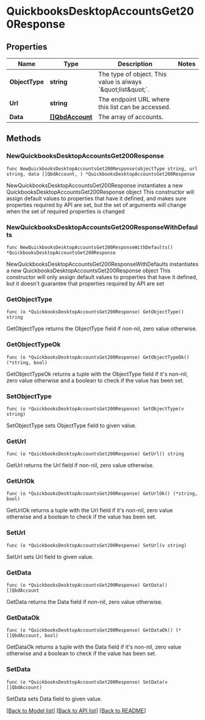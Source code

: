# QuickbooksDesktopAccountsGet200Response

## Properties

Name | Type | Description | Notes
------------ | ------------- | ------------- | -------------
**ObjectType** | **string** | The type of object. This value is always &#x60;\&quot;list\&quot;&#x60;. | 
**Url** | **string** | The endpoint URL where this list can be accessed. | 
**Data** | [**[]QbdAccount**](QbdAccount.md) | The array of accounts. | 

## Methods

### NewQuickbooksDesktopAccountsGet200Response

`func NewQuickbooksDesktopAccountsGet200Response(objectType string, url string, data []QbdAccount, ) *QuickbooksDesktopAccountsGet200Response`

NewQuickbooksDesktopAccountsGet200Response instantiates a new QuickbooksDesktopAccountsGet200Response object
This constructor will assign default values to properties that have it defined,
and makes sure properties required by API are set, but the set of arguments
will change when the set of required properties is changed

### NewQuickbooksDesktopAccountsGet200ResponseWithDefaults

`func NewQuickbooksDesktopAccountsGet200ResponseWithDefaults() *QuickbooksDesktopAccountsGet200Response`

NewQuickbooksDesktopAccountsGet200ResponseWithDefaults instantiates a new QuickbooksDesktopAccountsGet200Response object
This constructor will only assign default values to properties that have it defined,
but it doesn't guarantee that properties required by API are set

### GetObjectType

`func (o *QuickbooksDesktopAccountsGet200Response) GetObjectType() string`

GetObjectType returns the ObjectType field if non-nil, zero value otherwise.

### GetObjectTypeOk

`func (o *QuickbooksDesktopAccountsGet200Response) GetObjectTypeOk() (*string, bool)`

GetObjectTypeOk returns a tuple with the ObjectType field if it's non-nil, zero value otherwise
and a boolean to check if the value has been set.

### SetObjectType

`func (o *QuickbooksDesktopAccountsGet200Response) SetObjectType(v string)`

SetObjectType sets ObjectType field to given value.


### GetUrl

`func (o *QuickbooksDesktopAccountsGet200Response) GetUrl() string`

GetUrl returns the Url field if non-nil, zero value otherwise.

### GetUrlOk

`func (o *QuickbooksDesktopAccountsGet200Response) GetUrlOk() (*string, bool)`

GetUrlOk returns a tuple with the Url field if it's non-nil, zero value otherwise
and a boolean to check if the value has been set.

### SetUrl

`func (o *QuickbooksDesktopAccountsGet200Response) SetUrl(v string)`

SetUrl sets Url field to given value.


### GetData

`func (o *QuickbooksDesktopAccountsGet200Response) GetData() []QbdAccount`

GetData returns the Data field if non-nil, zero value otherwise.

### GetDataOk

`func (o *QuickbooksDesktopAccountsGet200Response) GetDataOk() (*[]QbdAccount, bool)`

GetDataOk returns a tuple with the Data field if it's non-nil, zero value otherwise
and a boolean to check if the value has been set.

### SetData

`func (o *QuickbooksDesktopAccountsGet200Response) SetData(v []QbdAccount)`

SetData sets Data field to given value.



[[Back to Model list]](../README.md#documentation-for-models) [[Back to API list]](../README.md#documentation-for-api-endpoints) [[Back to README]](../README.md)


